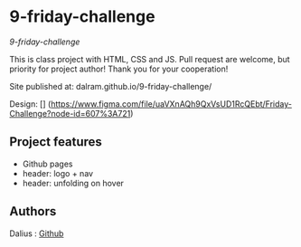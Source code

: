 # 9-friday-challenge

_9-friday-challenge_

This is class project with HTML, CSS and JS. Pull request are welcome, but priority for project author! Thank you for your cooperation!

Site published at: dalram.github.io/9-friday-challenge/

Design: [] (https://www.figma.com/file/uaVXnAQh9QxVsUD1RcQEbt/Friday-Challenge?node-id=607%3A721)

## Project features

-   Github pages
-   header: logo + nav
-   header: unfolding on hover

## Authors

Dalius : [Github](https://github.com/dalram)